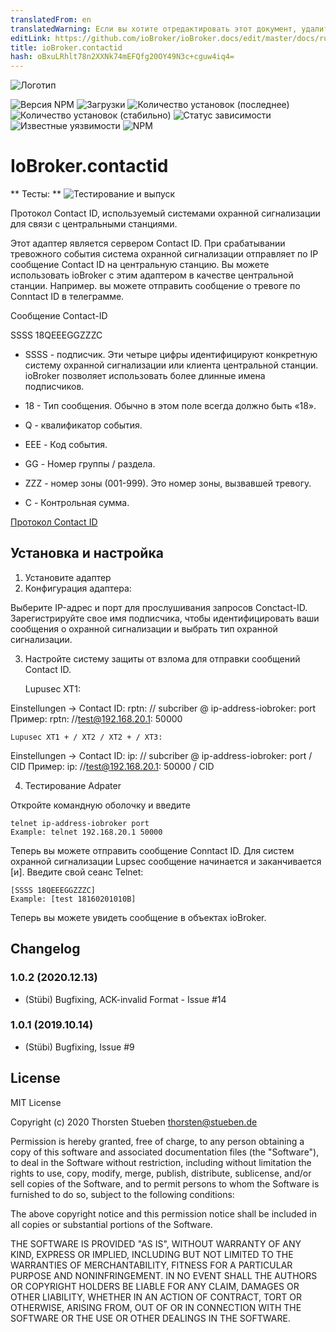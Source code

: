 ```yaml
---
translatedFrom: en
translatedWarning: Если вы хотите отредактировать этот документ, удалите поле «translatedFrom», в противном случае этот документ будет снова автоматически переведен
editLink: https://github.com/ioBroker/ioBroker.docs/edit/master/docs/ru/adapterref/iobroker.contactid/README.md
title: ioBroker.contactid
hash: oBxuLRhlt78n2XXNk74mEFQfg20OY49N3c+cguw4iq4=
---
```

![Логотип](../../../en/adapterref/iobroker.contactid/admin/contactid.png)

![Версия NPM](http://img.shields.io/npm/v/iobroker.contactid.svg)
![Загрузки](https://img.shields.io/npm/dm/iobroker.contactid.svg)
![Количество установок (последнее)](http://iobroker.live/badges/contactid-installed.svg)
![Количество установок (стабильно)](http://iobroker.live/badges/contactid-stable.svg)
![Статус зависимости](https://img.shields.io/david/schmupu/iobroker.contactid.svg)
![Известные уязвимости](https://snyk.io/test/github/schmupu/ioBroker.contactid/badge.svg)
![NPM](https://nodei.co/npm/iobroker.contactid.png?downloads=true)

# IoBroker.contactid
** Тесты: ** ![Тестирование и выпуск](https://github.com/schmupu/ioBroker.contactid/workflows/Test%20and%20Release/badge.svg)

Протокол Contact ID, используемый системами охранной сигнализации для связи с центральными станциями.

Этот адаптер является сервером Contact ID. При срабатывании тревожного события система охранной сигнализации отправляет по IP сообщение Contact ID на центральную станцию.
Вы можете использовать ioBroker с этим адаптером в качестве центральной станции. Например. вы можете отправить сообщение о тревоге по Conntact ID в телеграмме.

Сообщение Contact-ID

  SSSS 18QEEEGGZZZC

  * SSSS - подписчик. Эти четыре цифры идентифицируют конкретную систему охранной сигнализации или клиента центральной станции. ioBroker позволяет использовать более длинные имена подписчиков.

  * 18 - Тип сообщения. Обычно в этом поле всегда должно быть «18».
  * Q - квалификатор события.
  * EEE - Код события.
  * GG - Номер группы / раздела.
  * ZZZ - номер зоны (001-999). Это номер зоны, вызвавшей тревогу.
  * C - Контрольная сумма.

[Протокол Contact ID](http://www.technoimport.com.co/Producto/pdfs/ADEMCO%20-%20DC05_Contact_ID.pdf)

## Установка и настройка
1. Установите адаптер
2. Конфигурация адаптера:

Выберите IP-адрес и порт для прослушивания запросов Conctact-ID.
Зарегистрируйте свое имя подписчика, чтобы идентифицировать ваши сообщения о охранной сигнализации и выбрать тип охранной сигнализации.

3. Настройте систему защиты от взлома для отправки сообщений Contact ID.

    Lupusec XT1:

Einstellungen -> Contact ID: rptn: // subcriber @ ip-address-iobroker: port Пример: rptn: //test@192.168.20.1: 50000

    Lupusec XT1 + / XT2 / XT2 + / XT3:

Einstellungen -> Contact ID: ip: // subcriber @ ip-address-iobroker: port / CID Пример: ip: //test@192.168.20.1: 50000 / CID

4. Тестирование Adpater

  Откройте командную оболочку и введите

```
telnet ip-address-iobroker port
Example: telnet 192.168.20.1 50000

```

Теперь вы можете отправить сообщение Conntact ID. Для систем охранной сигнализации Lupsec сообщение начинается и заканчивается [и]. Введите свой сеанс Telnet:

```
[SSSS 18QEEEGGZZZC]
Example: [test 18160201010B]
```

  Теперь вы можете увидеть сообщение в объектах ioBroker.

## Changelog

### 1.0.2 (2020.12.13)
* (Stübi) Bugfixing, ACK-invalid Format - Issue #14 

### 1.0.1 (2019.10.14)
* (Stübi) Bugfixing, Issue #9

## License
MIT License

Copyright (c) 2020 Thorsten Stueben <thorsten@stueben.de>

Permission is hereby granted, free of charge, to any person obtaining a copy
of this software and associated documentation files (the "Software"), to deal
in the Software without restriction, including without limitation the rights
to use, copy, modify, merge, publish, distribute, sublicense, and/or sell
copies of the Software, and to permit persons to whom the Software is
furnished to do so, subject to the following conditions:

The above copyright notice and this permission notice shall be included in all
copies or substantial portions of the Software.

THE SOFTWARE IS PROVIDED "AS IS", WITHOUT WARRANTY OF ANY KIND, EXPRESS OR
IMPLIED, INCLUDING BUT NOT LIMITED TO THE WARRANTIES OF MERCHANTABILITY,
FITNESS FOR A PARTICULAR PURPOSE AND NONINFRINGEMENT. IN NO EVENT SHALL THE
AUTHORS OR COPYRIGHT HOLDERS BE LIABLE FOR ANY CLAIM, DAMAGES OR OTHER
LIABILITY, WHETHER IN AN ACTION OF CONTRACT, TORT OR OTHERWISE, ARISING FROM,
OUT OF OR IN CONNECTION WITH THE SOFTWARE OR THE USE OR OTHER DEALINGS IN THE
SOFTWARE.
